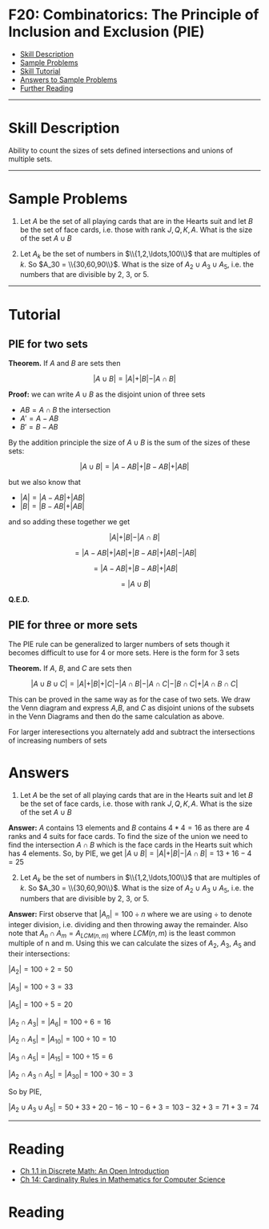 # F20: Combinatorics: The Principle of Inclusion and Exclusion (PIE)


* [Skill Description](#skill-description)
* [Sample Problems](#Sample-Problems)
* [Skill Tutorial](#Tutorial)
* [Answers to Sample Problems](#Answers)
* [Further Reading](#Reading)

---

# Skill Description

Ability to count the sizes of sets defined intersections and unions of multiple sets.

---

# Sample Problems

1. Let $A$ be the set of all playing cards that are in the Hearts suit and let $B$ be the set of face cards, i.e. those with rank $J,Q,K,A$.  What is the size of the set $A\cup B$

2. Let $A_k$ be the set of numbers in $\\{1,2,\ldots,100\\}$ that are multiples of $k$. So $A_30 = \\{30,60,90\\}$. What is the size of $A_2\cup A_3\cup A_5$, i.e. the numbers that are divisible by 2, 3, or 5.


---

# Tutorial
## PIE for two sets

**Theorem.** If $A$ and $B$ are sets then

$$\vert A \cup B \vert = \vert A \vert + \vert B \vert - \vert A\cap B \vert$$

**Proof:**
we can write $A\cup B$ as the disjoint union of three sets
* $AB = A\cap B$ the intersection
* $A' = A - AB$
* $B' = B - AB$

By the addition principle the size of $A\cup B$ is the sum of the sizes of these sets:

$$\vert A \cup B \vert = \vert A - AB\vert + \vert B - AB\vert + \vert AB \vert$$

but we also know that 
* $\vert A \vert = \vert A - AB\vert + \vert AB \vert$
* $\vert B\vert = \vert B - AB\vert + \vert AB \vert$

and so adding these together we get

$$ \vert A \vert + \vert B \vert - \vert A\cap B\vert $$

$$=  \vert A - AB\vert + \vert AB \vert +  \vert B - AB\vert + \vert AB \vert - \vert AB \vert$$

$$=\vert A - AB\vert  +  \vert B - AB\vert  + \vert AB \vert$$

$$ = \vert A \cup B \vert$$

**Q.E.D.**


## PIE for three or more sets
The PIE rule can be generalized to larger numbers of sets though it becomes difficult to use for 4 or more sets.
Here is the form for 3 sets

**Theorem.** If $A$, $B$, and $C$ are sets then

$$\vert A \cup B \cup C \vert = \vert A \vert + \vert B \vert+ \vert C \vert  - \vert A\cap B \vert - \vert A\cap C \vert - \vert B\cap C \vert + \vert A\cap B \cap C\vert$$

This can be proved in the same way as for the case of two sets.  We draw the Venn diagram and express $A$,$B$, and $C$ as disjoint unions of the subsets in the Venn Diagrams and then do the same calculation as above.

For larger interesections you alternately add and subtract the intersections of increasing numbers of sets

# Answers
1. Let $A$ be the set of all playing cards that are in the Hearts suit and let $B$ be the set of face cards, i.e. those with rank $J,Q,K,A$.  What is the size of the set $A\cup B$

**Answer:** 
$A$ contains 13 elements and $B$ contains $4*4=16$ as there are 4 ranks and 4 suits for face cards. To find the size of the union we need to find the intersection $A\cap B$ which is the face cards in the Hearts suit which has 4 elements. So, by PIE, we get $\vert A\cup B \vert = \vert A \vert + \vert B \vert - \vert A\cap B\vert = 13+16 - 4 = 25$

2. Let $A_k$ be the set of numbers in $\\{1,2,\ldots,100\\}$ that are multiples of $k$. So $A_30 = \\{30,60,90\\}$. What is the size of $A_2\cup A_3\cup A_5$, i.e. the numbers that are divisible by 2, 3, or 5.

**Answer:**
First observe that $\vert A_n\vert = 100{\div}n$ where we are using ${\div}$ to denote integer division, i.e. dividing and then throwing away the remainder. Also note that $A_n \cap A_m = A_{LCM(n,m)}$ where $LCM(n,m)$ is the least common multiple of n and m. Using this we can calculate the sizes of $A_2$, $A_3$, $A_5$ and their intersections:

$\vert A_2 \vert = 100{\div}2 = 50$

$\vert A_3 \vert = 100{\div}3 = 33$

$\vert A_5 \vert = 100{\div}5 = 20$

$\vert A_2 \cap A_3 \vert = \vert A_6 \vert = 100{\div}6 = 16$

$\vert A_2 \cap A_5 \vert = \vert A_{10} \vert = 100{\div}10 = 10$

$\vert A_3 \cap A_5 \vert = \vert A_{15} \vert = 100{\div}15 = 6$

$\vert A_2 \cap A_3 \cap A_5 \vert = \vert A_{30} \vert = 100{\div}30 = 3$

So by PIE,

$\vert A_2 \cup A_3 \cup A_5 \vert = 50+33+20 - 16 -10 -6 + 3 = 103 - 32 + 3 = 71+3 = 74$

---

# Reading

* [Ch 1.1 in Discrete Math: An Open Introduction](https://discrete.openmathbooks.org/dmoi3/sec_counting-addmult.html)
* [Ch 14: Cardinality Rules in Mathematics for Computer Science](https://ocw.mit.edu/courses/6-042j-mathematics-for-computer-science-spring-2015/mit6_042js15_textbook.pdf)
  
# Reading

